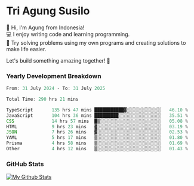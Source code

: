 # Tri Agung Susilo

👋 Hi, I'm Agung from Indonesia!<br>
💻 I enjoy writing code and learning programming.<br>
🧠 Try solving problems using my own programs and creating solutions to make life easier.

Let's build something amazing together! 🚀

### Yearly Development Breakdown

<!--START_SECTION:waka-->

```TypeScript JavaScript PHP
From: 31 July 2024 - To: 31 July 2025

Total Time: 290 hrs 21 mins

TypeScript       135 hrs 47 mins ███████████▓░░░░░░░░░░░░░   46.10 %
JavaScript       104 hrs 36 mins █████████░░░░░░░░░░░░░░░░   35.51 %
CSS              14 hrs 57 mins  █▒░░░░░░░░░░░░░░░░░░░░░░░   05.08 %
HTML             9 hrs 23 mins   ▓░░░░░░░░░░░░░░░░░░░░░░░░   03.19 %
JSON             7 hrs 26 mins   ▓░░░░░░░░░░░░░░░░░░░░░░░░   02.53 %
YAML             5 hrs 17 mins   ▒░░░░░░░░░░░░░░░░░░░░░░░░   01.80 %
Prisma           4 hrs 58 mins   ▒░░░░░░░░░░░░░░░░░░░░░░░░   01.69 %
Other            4 hrs 12 mins   ▒░░░░░░░░░░░░░░░░░░░░░░░░   01.43 %
```

<!--END_SECTION:waka-->

### GitHub Stats

[![My Github Stats](https://github-readme-stats.vercel.app/api?username=triagung128&show_icons=true&hide=contribs,issues&count_private=true&theme=tokyonight)](https://github.com/triagung128)

<!-- [![Top Langs](https://github-readme-stats.vercel.app/api/top-langs/?username=triagung128&layout=compact)](https://github.com/triagung128) -->
